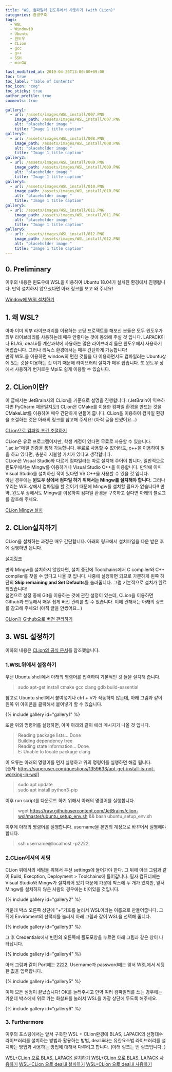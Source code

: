 ```yaml
---
title: "WSL 컴파일러 윈도우에서 사용하기 (with CLion)"
categories: 환경구축
tags:
  - WSL
  - Window10
  - Ubuntu
  - 윈도우
  - CLion
  - gcc
  - g++
  - SSH
  - minGW

last_modified_at: 2019-04-26T13:00:00+09:00
toc: true 
toc_label: "Table of Contents"
toc_icon: "cog" 
toc_sticky: true 
author_profile: true
comments: true

gallery1: 
  - url: /assets/images/WSL_install/007.PNG
    image_path: /assets/images/WSL_install/007.PNG
    alt: "placeholder image "
    title: "Image 1 title caption"
gallery2: 
  - url: /assets/images/WSL_install/008.PNG
    image_path: /assets/images/WSL_install/008.PNG
    alt: "placeholder image "
    title: "Image 1 title caption"
gallery3: 
  - url: /assets/images/WSL_install/009.PNG
    image_path: /assets/images/WSL_install/009.PNG
    alt: "placeholder image "
    title: "Image 1 title caption"
gallery4: 
  - url: /assets/images/WSL_install/010.PNG
    image_path: /assets/images/WSL_install/010.PNG
    alt: "placeholder image "
    title: "Image 1 title caption"
gallery5: 
  - url: /assets/images/WSL_install/011.PNG
    image_path: /assets/images/WSL_install/011.PNG
    alt: "placeholder image "
    title: "Image 1 title caption"
gallery6: 
  - url: /assets/images/WSL_install/012.PNG
    image_path: /assets/images/WSL_install/012.PNG
    alt: "placeholder image "
    title: "Image 1 title caption"
--- 
```


## 0. Preliminary
이후의 내용은 윈도우에 WSL을 이용하여 Ubuntu 18.04가 설치된 환경에서 진행됩니다. 만약 설치하지 않으셨다면 아래 링크를 보고 와 주세요!

[Window에 WSL설치하기](https://gyeonghunkim.github.io/blog/%ED%99%98%EA%B2%BD%EA%B5%AC%EC%B6%95/install-WSL/)

## 1. 왜 WSL?
아마 이미 외부 라이브러리를 이용하는 코딩 프로젝트를 해보신 분들은 모두 윈도우가 외부 라이브러리를 사용하는데 매우 안좋다는 것에 동의해 주실 것 입니다. LAPACK이나 BLAS, deal.ii등 계산과학에 사용하는 많은 라이브러리 들은 윈도우에서 사용하기 어렵습니다. 그러나 리눅스 환경에서는 매우 간단하게 가능합니다!  
만약 WSL을 이용하면 window의 편한 것들을 다 이용하면서도 컴파일러는 Ubuntu상에 있는 것을 이용하는 것 이기 때문에 라이브러리 설치가 매우 쉽습니다. 또 윈도우 상에서 사용하기 번거로운 Mpi도 쉽게 이용할 수 있습니다. 

## 2. CLion이란?
이 글에서는 JetBrain사의 CLion을 기준으로 설명을 진행합니다. (JetBrain이 익숙하다면 PyCharm 때문일지도!) CLion은 CMake를 이용한 컴파일 환경을 만드는 것을 CMakeList를 이용하여 매우 간단하게 만들어 줍니다. CLion을 이용하여 컴파일 환경을 조절하는 것은 아래의 링크를 참고해 주세요! (아직 글을 안썼어요...)

[CLion으로 컴파일 조건 조절하기]()

CLion은 유료 프로그램이지만, 학생 계정이 있다면 무료로 사용할 수 있습니다. ".ac.kr"메일 인증을 통해 가능합니다. 무료로 사용할 수 없더라도, c++을 이용하여 일을 하고 있다면, 충분히 지불할 가치가 있다고 생각합니다.   
CLion은 Visual Studio와 다르게 컴파일러는 따로 설치해 주어야 합니다. 일반적으로 윈도우에서는 Mingw를 이용하거나 Visual Studio C++을 이용합니다. 만약에 이미 Visual Studio를 설치하신 적이 있다면 VS C++을 사용할 수 있을 것 입니다.  
아닌 경우에는 **윈도우 상에서 컴파일 하기 위해서는 Mingw를 설치해야 합니다.** 그러나 우리는 WSL상에서 컴파일을 할 것이기 때문에 Mingw를 설치할 필요가 없습니다!!
만약, 윈도우 상에서도 Mingw를 이용하여 컴파일 환경을 구축하고 싶다면 아래의 블로그를 참조해 주세요. 

[CLion Mingw 설치](https://penglog.tistory.com/12)

## 2. CLion설치하기
CLion을 설치하는 과정은 매우 간단합니다. 아래의 링크에서 설치파일을 다운 받은 후에 실행하면 됩니다. 

[설치링크](https://www.jetbrains.com/clion/download/#section=windows)

만약 Mingw를 설치하지 않았다면, 설치 중간에 Toolchains에서 C compiler와 C++ compiler를 찾을 수 없다고 나올 것 입니다. 나중에 설정하면 되므로 가뿐하게 왼쪽 하단의 **Skip remaining and Set Defaults**를 눌러줍니다. 그럼 기본적으로 설치가 완료되었습니다!  
첨언으로 설정 중에 Git을 이용하는 것에 관한 설정이 있는데, CLion을 이용하면 Github과 연동해서 매우 쉽게 버전 관리를 할 수 있습니다. 이에 관해서는 아래의 링크를 참고해 주세요! (아직 글을 안썼어요...)

[CLion과 Github으로 버전 관리하기]()

## 3. WSL 설정하기
이하의 내용은 [CLion의 공식 문서](https://www.jetbrains.com/help/clion/how-to-use-wsl-development-environment-in-clion.html)를 참조했습니다. 

### 1.WSL위에서 설정하기
우선 Ubuntu shell에서 아래의 명령어를 입력하여 기본적인 것 들을 설치해 줍니다. 

> sudo apt-get install cmake gcc clang gdb build-essential

참고로 Ubuntu shell에서 붙여넣기나 ctrl + V가 작동하지 않는데, 아래 그림과 같이 왼쪽 위 아이콘을 클릭해서 붙여넣기 할 수 있습니다. 

{% include gallery id="gallery1" %}

또한 위의 명령어를 실행하면, 아마 아래와 같이 에러 메시지가 나올 것 입니다. 

>Reading package lists... Done  
>Building dependency tree  
>Reading state information... Done  
>E: Unable to locate package clang  

이 오류는 아래의 명령어를 먼저 실행하고 위의 명령어를 실행하면 해결 됩니다.   
[출처: https://superuser.com/questions/1359633/apt-get-install-is-not-working-in-wsl]

> sudo apt update  
> sudo apt install python3-pip

이후 run script를 다운로드 하기 위해서 아래의 명령어를 실행합니다. 

> wget https://raw.githubusercontent.com/JetBrains/clion-wsl/master/ubuntu_setup_env.sh && bash ubuntu_setup_env.sh

이후에 아래의 명령어를 실행합니다. username을 본인의 계정으로 바꾸어서 실행해야합니다. 

> ssh username@localhost -p2222


### 2.CLion에서의 세팅
CLion 위에서의 세팅을 위해서 우선 settings에 들어가야 한다. 그 뒤에 아래 그림과 같이 Build, Execption, Deployment > Toolchains에 들어갑니다. 필자 컴퓨터에는 Visual Studio와 Mingw가 설치되어 있기 때문에 가운데 박스에 두 개가 있지만, 앞서 Mingw를 설치하지 않은 사람의 경우에는 비어있을 것입니다. 

{% include gallery id="gallery2" %}

가운데 박스 오른쪽 상단에 "+"기호를 눌러서 WSL이라는 이름으로 만들어줍니다. 그 뒤에 Enviroment의 선택지를 눌러서 아래 그림과 같이 WSL을 선택해 줍니다. 

{% include gallery id="gallery3" %}

그 후 Credentials에서 빈칸의 오른쪽에 폴도모양을 누르면 아래 그림과 같은 창이 나타납니다. 

{% include gallery id="gallery4" %}

아래 그림과 같이 Port에는 2222, Username과 password에는 앞서 WSL에서 세팅한 값을 입력합니다. 


{% include gallery id="gallery5" %}

이제 모든 설정이 끝났습니다! OK를 눌러주시고 만약 여러 컴파일러를 쓰는 경우에는 가운데 박스에서 위로 가는 화살표를 눌러서 WSL을 가장 상단에 두도록 해주세요. 

{% include gallery id="gallery6" %}

### 3. Furthermore
이후의 포스팅에서는 앞서 구축한 WSL + CLion환경에 BLAS, LAPACK의 선형대수 라이브러리를 설치하는 방법과 활용하는 방법, deal.ii라는 유한요소법 라이브러리를 설치하는 방법과 사용하는 방법에 대해서 다루려고 합니다. (아래 링크는 빈 링크입니다. )

[WSL+CLion 으로 BLAS, LAPACK 설치하기]()
[WSL+CLion 으로 BLAS, LAPACK 사용하기]()
[WSL+CLion 으로 deal.ii 설치하기]()
[WSL+CLion 으로 deal.ii 사용하기]()
